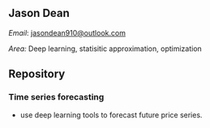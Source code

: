 ## Jason Dean

_Email_: jasondean910@outlook.com

_Area:_ Deep learning, statisitic approximation, optimization

## Repository
### Time series forecasting 
- use deep learning tools to forecast future price series.